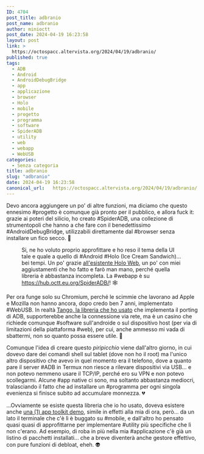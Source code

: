 ```yaml
---
ID: 4704
post_title: adbranio
post_name: adbranio
author: minioctt
post_date: 2024-04-19 16:23:58
layout: post
link: >
  https://octospacc.altervista.org/2024/04/19/adbranio/
published: true
tags:
  - ADB
  - Android
  - AndroidDebugBridge
  - app
  - applicazione
  - browser
  - Holo
  - mobile
  - progetto
  - programma
  - software
  - SpiderADB
  - utility
  - web
  - webapp
  - WebUSB
categories:
  - Senza categoria
title: adbranio
slug: "adbranio"
date: 2024-04-19 16:23:58
canonical_url:   https://octospacc.altervista.org/2024/04/19/adbranio/
---
```

<!-- wp:paragraph -->
<p markdown="1">Devo ancora aggiungere un po' di altre funzioni, ma diciamo che questo ennesimo #progetto è comunque già pronto per il pubblico, e allora fuck it: grazie ai poteri del silicio, ho creato #SpiderADB, una collezione di strumentopoli che hanno a che fare con il benedettissimo #AndroidDebugBridge, utilizzabili direttamente dal #browser senza installare un fico secco. 🗽️</p>
<!-- /wp:paragraph -->

<!-- wp:paragraph -->
<p markdown="1"></p>
<!-- /wp:paragraph -->

<!-- wp:image {"id":4709,"sizeSlug":"large"} -->
<figure class="wp-block-image size-large"><img src="https://octospacc.github.io/microblog-mirror/assets/uploads/2024/04/image_editor_output_image-1223146787-17135296584855911593726902847975-960x445.jpg" alt="" class="wp-image-4709"/><figcaption class="wp-element-caption">Si, ne ho voluto proprio approfittare e ho reso il tema della UI tale e quale a quello di #Android #Holo (Ice Cream Sandwich)... bei tempi. Un po' grazie <a href="https://github.com/zmyaro/holo-web">all'esistente Holo Web</a>, un po' con miei aggiustamenti che ho fatto e farò man mano, perché quella libreria è abbastanza incompleta. La #webapp è su <a href="https://hub.octt.eu.org/SpiderADB/">https://hub.octt.eu.org/SpiderADB/</a>! 🕸️</figcaption></figure>
<!-- /wp:image -->

<!-- wp:paragraph -->
<p markdown="1"></p>
<!-- /wp:paragraph -->

<!-- wp:paragraph -->
<p markdown="1">Per ora funge solo su Chromium, perché le scimmie che lavorano ad Apple e Mozilla non hanno ancora, dopo credo ben 7 anni, implementato #WebUSB. In realtà <a href="https://github.com/yume-chan/ya-webadb">Tango, la libreria che ho usato</a> che implementa il porting di ADB, supporterebbe anche la connessione via rete, ma è un casino che richiede comunque #software sull'androide o sul dispositivo host (per via di limitazioni della piattaforma #web), per cui, anche ammesso mi vada di sbattermi, non so quanto possa essere utile. 🍂️</p>
<!-- /wp:paragraph -->

<!-- wp:paragraph -->
<p markdown="1">Comunque l'idea di creare questo <em>piripicchio</em> viene dall'altro giorno, in cui dovevo dare dei comandi shell sul tablet (dove non ho il root) ma l'unico altro dispositivo che avevo in quel momento era il telefono, dove a quanto pare il server #ADB in Termux non riesce a rilevare dispositivi via USB... e non potevo nemmeno usare il TCP/IP, perché ero su VPN e non potevo scollegarmi. Alcune #app native ci sono, ma soltanto abbastanza mediocri, tralasciando il fatto che ad installare un #programma per ogni singola evenienza si finisce subito ad accumulare monnezza. 💔️ </p>
<!-- /wp:paragraph -->

<!-- wp:paragraph -->
<p markdown="1">...Ovviamente se esiste questa libreria che io ho usato, doveva esistere anche <a href="https://tango-adb.github.io/old-demo/">una (1) app toolkit demo</a>, simile in effetti alla mia di ora, però... da un lato il terminale che c'è lì è buggato su #mobile, e dall'altro ho pensato quasi quasi di approfittarne per implementare #utility più specifiche che lì non c'erano. Ad esempio, di roba in più nella mia #applicazione c'è già un listino di pacchetti installati... che a breve diventerà anche gestore effettivo, con pure funzioni di debloat, eheh. 👽️</p>
<!-- /wp:paragraph -->